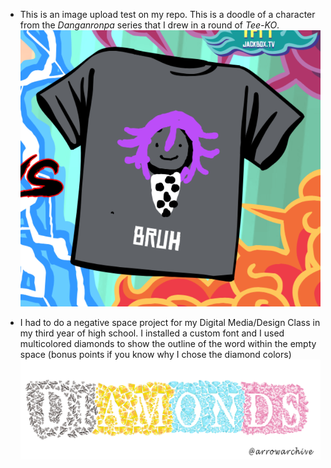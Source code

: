 * This is an image upload test on my repo. This is a doodle of a character from the *Danganronpa* series that I drew in a round of *Tee-KO*. ![omabruh](images/omabruh.png)

* I had to do a negative space project for my Digital Media/Design Class in my third year of high school. I installed a custom font and I used multicolored diamonds to show the outline of the word within the empty space (bonus points if you know why I chose the diamond colors) ![negativespace](images/negativespace.png)
